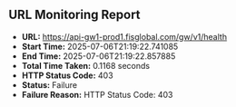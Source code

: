 ## URL Monitoring Report

- **URL:** https://api-gw1-prod1.fisglobal.com/gw/v1/health
- **Start Time:** 2025-07-06T21:19:22.741085
- **End Time:** 2025-07-06T21:19:22.857885
- **Total Time Taken:** 0.1168 seconds
- **HTTP Status Code:** 403
- **Status:** Failure
- **Failure Reason:** HTTP Status Code: 403
